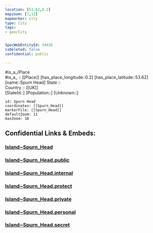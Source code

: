 ```yaml
---
location: [53.62,0.2] 
mapzoom: [7,12] 
mapmarker: city 
type: City
tags:
- geo/City


SpocWebEntityId: 34426
isDeleted: false
confidential: public

---
```

#is_a_/Place  
#is_a_ :: [[Place]] 
[has_place_longitude::0.2] 
[has_place_latitude::53.62] 
[name::Spurn Head] 
State ::  
Country :: [[UK]]  
[StateId::] 
[Population::] 
[Unknown::] 


```leaflet
id: Spurn Head
coordinates: [[Spurn_Head]] 
markerFile: [[Spurn_Head]] 
defaultZoom: 11 
maxZoom: 18
```


## Confidential Links & Embeds: 

### [Island~Spurn_Head](/_Standards/Earth/Continent/Europe/Europe~North/UK/England/Regions~England/Yorkshire_and_the_Humber/Yorkshire~East_Riding/Island~Spurn_Head.md) 

### [Island~Spurn_Head.public](/_public/Earth/Continent/Europe/Europe~North/UK/England/Regions~England/Yorkshire_and_the_Humber/Yorkshire~East_Riding/Island~Spurn_Head.public.md) 

### [Island~Spurn_Head.internal](/_internal/Earth/Continent/Europe/Europe~North/UK/England/Regions~England/Yorkshire_and_the_Humber/Yorkshire~East_Riding/Island~Spurn_Head.internal.md) 

### [Island~Spurn_Head.protect](/_protect/Earth/Continent/Europe/Europe~North/UK/England/Regions~England/Yorkshire_and_the_Humber/Yorkshire~East_Riding/Island~Spurn_Head.protect.md) 

### [Island~Spurn_Head.private](/_private/Earth/Continent/Europe/Europe~North/UK/England/Regions~England/Yorkshire_and_the_Humber/Yorkshire~East_Riding/Island~Spurn_Head.private.md) 

### [Island~Spurn_Head.personal](/_personal/Earth/Continent/Europe/Europe~North/UK/England/Regions~England/Yorkshire_and_the_Humber/Yorkshire~East_Riding/Island~Spurn_Head.personal.md) 

### [Island~Spurn_Head.secret](/_secret/Earth/Continent/Europe/Europe~North/UK/England/Regions~England/Yorkshire_and_the_Humber/Yorkshire~East_Riding/Island~Spurn_Head.secret.md)

